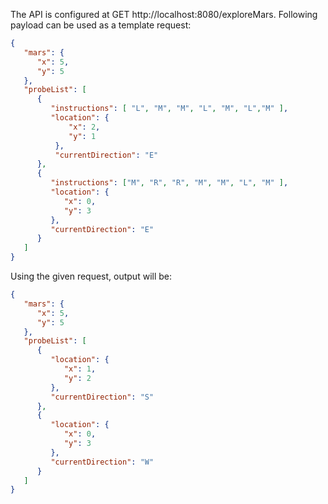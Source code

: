 The API is configured at GET http://localhost:8080/exploreMars.
Following payload can be used as a template request:

```json
{
   "mars": {
      "x": 5,
      "y": 5
   },
   "probeList": [
      {
         "instructions": [ "L", "M", "M", "L", "M", "L","M" ],
         "location": {
             "x": 2,
             "y": 1
          },
          "currentDirection": "E"
      },
      {
         "instructions": ["M", "R", "R", "M", "M", "L", "M" ],
         "location": {
            "x": 0,
            "y": 3
         },
         "currentDirection": "E"
      }
   ]
}
```

Using the given request, output will be: 
```json
{
   "mars": {
      "x": 5,
      "y": 5
   },
   "probeList": [
      {
         "location": {
            "x": 1,
            "y": 2
         },
         "currentDirection": "S"
      },
      {
         "location": {
            "x": 0,
            "y": 3
         },
         "currentDirection": "W"
      }
   ]
}
```
